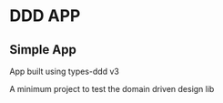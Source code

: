# DDD APP

## Simple App

App built using types-ddd v3

A minimum project to test the domain driven design lib
